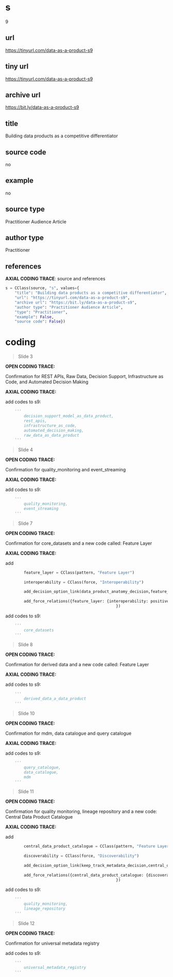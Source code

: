 # s 
9
## url
https://tinyurl.com/data-as-a-product-s9
## tiny url
https://tinyurl.com/data-as-a-product-s9
## archive url
https://bit.ly/data-as-a-product-s9
## title
Building data products as a competitive differentiator
## source code
no
## example
no
## source type 
Practitioner Audience Article
## author type
Practitioner
## references

**AXIAL CODING TRACE**: source and references
``` python
s = CClass(source, "s", values={
    "title": "Building data products as a competitive differentiator",
    "url": "https://tinyurl.com/data-as-a-product-s9",
    "archive url": "https://bit.ly/data-as-a-product-s9",
    "author type": "Practitioner Audience Article",
    "type": "Practitioner",
    "example": False,
    "source code": False})
```  

# coding

> Slide 3

**OPEN CODING TRACE:**

Confirmation for REST APIs, Raw Data, Decision Support, Infrastructure as Code, and Automated Decision Making

**AXIAL CODING TRACE:**

add codes to s9: 
``` python 
    '''
        decision_support_model_as_data_product,
        rest_apis,
        infrastructure_as_code,
        automated_decision_making,
        raw_data_as_data_product
    '''
```

> Slide 4

**OPEN CODING TRACE:**

Confirmation for quality_monitoring and event_streaming

**AXIAL CODING TRACE:**

add codes to s9: 
``` python 
    '''
        quality_monitoring,
        event_streaming
    '''
```

> Slide 7

**OPEN CODING TRACE:**

Confirmation for core_datasets and a new code called: Feature Layer

**AXIAL CODING TRACE:**

add 
``` python 
        feature_layer = CClass(pattern, "Feature Layer")
        
        interoperability = CClass(force, "Interoperability")
        
        add_decision_option_link(data_product_anatomy_decision,feature_layer,
        
        add_force_relations({feature_layer: {interoperability: positive}
                                                })                         
```

add codes to s9: 
``` python 
    '''
        core_datasets
    '''
```

> Slide 8

**OPEN CODING TRACE:**

Confirmation for derived data and a new code called: Feature Layer

**AXIAL CODING TRACE:**

add codes to s9: 
``` python 
    '''
        derived_data_a_data_product
    '''
```

> Slide 10

**OPEN CODING TRACE:**

Confirmation for mdm, data catalogue and query catalogue

**AXIAL CODING TRACE:**

add codes to s9: 
``` python 
    '''
        query_catalogue,
        data_catalogue,
        mdm
    '''
```

> Slide 11

**OPEN CODING TRACE:**

Confirmation for quality monitoring, lineage repository and a new code: Central Data Product Catalogue

**AXIAL CODING TRACE:**

add 
``` python 
        central_data_product_catalogue = CClass(pattern, "Feature Layer")
        
        discoverability = CClass(force, "Discoverability")
        
        add_decision_option_link(keep_track_metadata_decision,central_data_product_catalogue,
        
        add_force_relations({central_data_product_catalogue: {discoverability: positive}
                                                })                         
```

add codes to s9: 
``` python 
    '''
        quality_monitoring,
        lineage_repository
    '''
```

> Slide 12

**OPEN CODING TRACE:**

Confirmation for universal metadata registry

add codes to s9: 
``` python 
    '''
        universal_metadata_registry
    '''
```